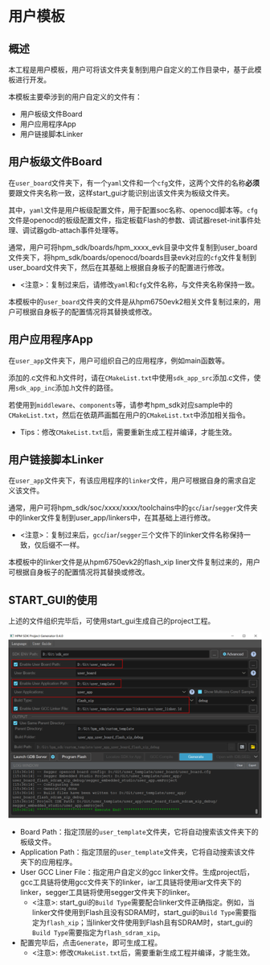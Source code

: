 # 用户模板

## 概述

本工程是用户模板，用户可将该文件夹复制到用户自定义的工作目录中，基于此模板进行开发。

本模板主要牵涉到的用户自定义的文件有：

- 用户板级文件Board
- 用户应用程序App
- 用户链接脚本Linker


## 用户板级文件Board

在`user_board`文件夹下，有一个`yaml`文件和一个`cfg`文件，这两个文件的名称**必须**要跟文件夹名称一致，这样start_gui才能识别出该文件夹为板级文件夹。

其中，`yaml`文件是用户板级配置文件，用于配置soc名称、openocd脚本等。`cfg`文件是openocd的板级配置文件，指定板载Flash的参数、调试器reset-init事件处理、调试器gdb-attach事件处理等。

通常，用户可将hpm_sdk/boards/hpm_xxxx_evk目录中文件复制到user_board文件夹下，将hpm_sdk/boards/openocd/boards目录evk对应的`cfg`文件复制到user_board文件夹下，然后在其基础上根据自身板子的配置进行修改。

- <注意>：复制过来后，请修改`yaml`和`cfg`文件名称，与文件夹名称保持一致。

本模板中的`user_board`文件夹的文件是从hpm6750evk2相关文件复制过来的，用户可根据自身板子的配置情况将其替换或修改。

## 用户应用程序App

在`user_app`文件夹下，用户可组织自己的应用程序，例如main函数等。

添加的.c文件和.h文件时，请在`CMakeList.txt`中使用`sdk_app_src`添加.c文件，使用`sdk_app_inc`添加.h文件的路径。

若使用到`middleware`、`components`等，请参考hpm_sdk对应sample中的`CMakeList.txt`，然后在依葫芦画瓢在用户的`CMakeList.txt`中添加相关指令。

- Tips：修改`CMakeList.txt`后，需要重新生成工程并编译，才能生效。

## 用户链接脚本Linker

在`user_app`文件夹下，有该应用程序的`linker`文件，用户可根据自身的需求自定义该文件。

通常，用户可将hpm_sdk/soc/xxxx/xxxx/toolchains中的`gcc`/`iar`/`segger`文件夹中的linker文件复制到user_app/linkers中，在其基础上进行修改。

- <注意>：复制过来后，`gcc`/`iar`/`segger`三个文件下的linker文件名称保持一致，仅后缀不一样。

本模板中的linker文件是从hpm6750evk2的flash_xip liner文件复制过来的，用户可根据自身板子的配置情况将其替换或修改。

## START_GUI的使用

上述的文件组织完毕后，可使用start_gui生成自己的project工程。

![start_gui_demo](start_gui_demo.png)

- Board Path：指定顶层的`user_template`文件夹，它将自动搜索该文件夹下的板级文件。
- Application Path：指定顶层的`user_template`文件夹，它将自动搜索该文件夹下的应用程序。
- User GCC Liner File：指定用户自定义的gcc linker文件。生成project后，gcc工具链将使用gcc文件夹下的linker，iar工具链将使用iar文件夹下的linker，segger工具链将使用segger文件夹下的linker。
  - <注意>: start_gui的`Build Type`需要配合linker文件正确指定。例如，当linker文件使用到Flash且没有SDRAM时，start_gui的`Build Type`需要指定为`flash_xip`；当linker文件使用到Flash且有SDRAM时，start_gui的`Build Type`需要指定为`flash_sdram_xip`。
- 配置完毕后，点击`Generate`，即可生成工程。
  - <注意>: 修改`CMakeList.txt`后，需要重新生成工程并编译，才能生效。